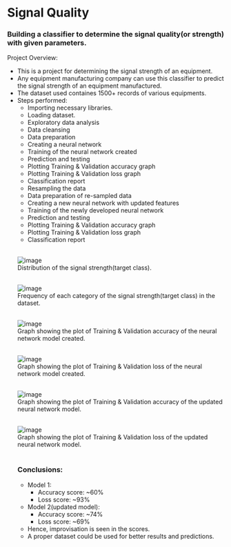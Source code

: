 # Signal Quality
<h3> Building a classifier to determine the signal quality(or strength) with given parameters.</h3>

Project Overview:<br>
<ul>
  <li>This is a project for determining the signal strength of an equipment.</li>
  <li>Any equipment manufacturing company can use this classifier to predict the signal strength of an equipment manufactured.</li>
  <li>The dataset used containes 1500+ records of various equipments.</li>
  <li>Steps performed:
    <ul>
      <li>Importing necessary libraries.</li>
      <li>Loading dataset.</li>
      <li>Exploratory data analysis</li>
      <li>Data cleansing</li>
      <li>Data preparation</li>
      <li>Creating a neural network</li>
      <li>Training of the neural network created</li>
      <li>Prediction and testing</li>
      <li>Plotting Training & Validation accuracy graph</li>
      <li>Plotting Training & Validation loss graph</li>
      <li>Classification report</li>
      <li>Resampling the data</li>
      <li>Data preparation of re-sampled data</li>
      <li>Creating a new neural network with updated features</li>
      <li>Training of the newly developed neural network</li>
      <li>Prediction and testing</li>
      <li>Plotting Training & Validation accuracy graph</li>
      <li>Plotting Training & Validation loss graph</li>
      <li>Classification report</li>
   </ul>
  </li>
<br>

![image](https://user-images.githubusercontent.com/72664379/194483126-3b79a1d8-2d4a-4b74-8553-c6d7fd7e93a8.png)
<br>Distribution of the signal strength(target class).
<br><br>

![image](https://user-images.githubusercontent.com/72664379/194483530-8a8685be-3126-4fc5-9739-c4bac531cce3.png)
<br>Frequency of each category of the signal strength(target class) in the dataset.
<br><br>

  ![image](https://user-images.githubusercontent.com/72664379/194741968-c29b1729-ca35-4721-a504-8409861ec74b.png)
<br>Graph showing the plot of Training & Validation accuracy of the neural network model created.
  <br><br>
  
  ![image](https://user-images.githubusercontent.com/72664379/194741982-3230875c-da49-4244-b547-742b3556c08b.png)
<br>Graph showing the plot of Training & Validation loss of the neural network model created.
  <br><br>
  
  ![image](https://user-images.githubusercontent.com/72664379/194742041-a89da275-6485-487a-a182-d17c6f6ecd62.png)
<br>Graph showing the plot of Training & Validation accuracy of the updated neural network model.
  <br><br>

![image](https://user-images.githubusercontent.com/72664379/194742069-70146fa1-27a9-4aeb-b18d-11fd356d6f60.png)
<br>Graph showing the plot of Training & Validation loss of the updated neural network model.
  <br><br>

<h3>Conclusions:</h3>
<ul>
  <li>Model 1:
  <ul>
    <li>Accuracy score: ~60%</li>
    <li>Loss score: ~93%</li>
  </ul>
  </li>
  
  <li>Model 2(updated model):
  <ul>
    <li>Accuracy score: ~74%</li>
    <li>Loss score: ~69%</li>
  </ul>
  </li>
  <li>Hence, improvisation is seen in the scores.</li>
  <li>A proper dataset could be used for better results and predictions.</li>
</ul>
  
  
  
